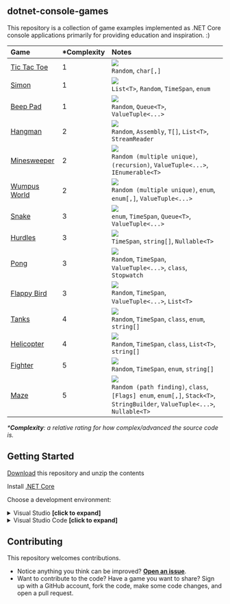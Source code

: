 ## dotnet-console-games

This repository is a collection of game examples implemented as .NET Core console applications primarily for providing education and inspiration. :)

|Game|\*Complexity|Notes|
|:-|:-|:-|
|[Tic Tac Toe](https://github.com/ZacharyPatten/dotnet-console-games/tree/master/Projects/Tic%20Tac%20Toe)|1|![](https://github.com/ZacharyPatten/dotnet-console-games/workflows/Tic%20Tac%20Toe%20Build/badge.svg)<br>`Random`, `char[,]`|
|[Simon](https://github.com/ZacharyPatten/dotnet-console-games/tree/master/Projects/Simon)|1|![](https://github.com/ZacharyPatten/dotnet-console-games/workflows/Simon%20Build/badge.svg)<br>`List<T>`, `Random`, `TimeSpan`, `enum`|
|[Beep Pad](https://github.com/ZacharyPatten/dotnet-console-games/tree/master/Projects/Beep%20Pad)|1|![](https://github.com/ZacharyPatten/dotnet-console-games/workflows/Beep%20Pad%20Build/badge.svg)<br>`Random`, `Queue<T>`, `ValueTuple<...>`|
|[Hangman](https://github.com/ZacharyPatten/dotnet-console-games/tree/master/Projects/Hangman)|2|![](https://github.com/ZacharyPatten/dotnet-console-games/workflows/Hangman%20Build/badge.svg)<br>`Random`, `Assembly`, `T[]`, `List<T>`, `StreamReader`|
|[Minesweeper](https://github.com/ZacharyPatten/dotnet-console-games/tree/master/Projects/Minesweeper)|2|![](https://github.com/ZacharyPatten/dotnet-console-games/workflows/Minesweeper%20Build/badge.svg)<br>`Random (multiple unique)`, `(recursion)`, `ValueTuple<...>`, `IEnumerable<T>`|
|[Wumpus World](https://github.com/ZacharyPatten/dotnet-console-games/tree/master/Projects/Wumpus%20World)|2|![](https://github.com/ZacharyPatten/dotnet-console-games/workflows/Wumpus%20World%20Build/badge.svg)<br>`Random (multiple unique)`, `enum`, `enum[,]`, `ValueTuple<...>`|
|[Snake](https://github.com/ZacharyPatten/dotnet-console-games/blob/master/Projects/Snake)|3|![](https://github.com/ZacharyPatten/dotnet-console-games/workflows/Snake%20Build/badge.svg)<br>`enum`, `TimeSpan`, `Queue<T>`, `ValueTuple<...>`|
|[Hurdles](https://github.com/ZacharyPatten/dotnet-console-games/blob/master/Projects/Hurdles)|3|![](https://github.com/ZacharyPatten/dotnet-console-games/workflows/Hurdles%20Build/badge.svg)<br>`TimeSpan`, `string[]`, `Nullable<T>`|
|[Pong](https://github.com/ZacharyPatten/dotnet-console-games/blob/master/Projects/Pong)|3|![](https://github.com/ZacharyPatten/dotnet-console-games/workflows/Pong%20Build/badge.svg)<br>`Random`, `TimeSpan`, `ValueTuple<...>`, `class`, `Stopwatch`|
|[Flappy Bird](https://github.com/ZacharyPatten/dotnet-console-games/blob/master/Projects/Flappy%20Bird)|3|![](https://github.com/ZacharyPatten/dotnet-console-games/workflows/Flappy%20Bird%20Build/badge.svg)<br>`Random`, `TimeSpan`, `ValueTuple<...>`, `List<T>`|
|[Tanks](https://github.com/ZacharyPatten/dotnet-console-games/blob/master/Projects/Tanks)|4|![](https://github.com/ZacharyPatten/dotnet-console-games/workflows/Tanks%20Build/badge.svg)<br>`Random`, `TimeSpan`, `class`, `enum`, `string[]`|
|[Helicopter](https://github.com/ZacharyPatten/dotnet-console-games/blob/master/Projects/Helicopter)|4|![](https://github.com/ZacharyPatten/dotnet-console-games/workflows/Helicopter%20Build/badge.svg)<br>`Random`, `TimeSpan`, `class`, `List<T>`, `string[]`|
|[Fighter](https://github.com/ZacharyPatten/dotnet-console-games/blob/master/Projects/Fighter)|5|![](https://github.com/ZacharyPatten/dotnet-console-games/workflows/Fighter%20Build/badge.svg)<br>`Random`, `TimeSpan`, `enum`, `string[]`|
|[Maze](https://github.com/ZacharyPatten/dotnet-console-games/blob/master/Projects/Maze)|5|![](https://github.com/ZacharyPatten/dotnet-console-games/workflows/Maze%20Build/badge.svg)<br>`Random (path finding)`, `class`, `[Flags] enum`, `enum[,]`, `Stack<T>`, `StringBuilder`, `ValueTuple<...>`, `Nullable<T>`|

_\***Complexity**: a relative rating for how complex/advanced the source code is._

## Getting Started

[Download](https://github.com/ZacharyPatten/dotnet-console-games/archive/master.zip) this repository and unzip the contents

Install [.NET Core](https://docs.microsoft.com/dotnet/core/)

Choose a development environment:

<details>
<summary>Visual Studio <strong>[click to expand]</strong></summary>
<p>

Install [Visual Studio](https://visualstudio.microsoft.com/)

Make sure you select the `.NET Core` options during installation. If you forget, you can modify your installation using the Visual Studio Installer to add them.

Open the **dotnet-console-games.sln** solution file in Visual Studio.

</p>
</details>

<details>
<summary>Visual Studio Code <strong>[click to expand]</strong></summary>
<p>

Install [Visual Studio Code](https://visualstudio.microsoft.com/)

Install the `ms-vscode.csharp` extension inside Visual Studio Code.

Open the **root folder** of the of this repository in Visual Studio Code.

</p>
</details>

## Contributing

This repository welcomes contributions.

- Notice anything you think can be improved? **[Open an issue](https://github.com/ZacharyPatten/dotnet-console-games/issues/new)**.
- Want to contribute to the code? Have a game you want to share? Sign up with a GitHub account, fork the code, make some code changes, and open a pull request.
